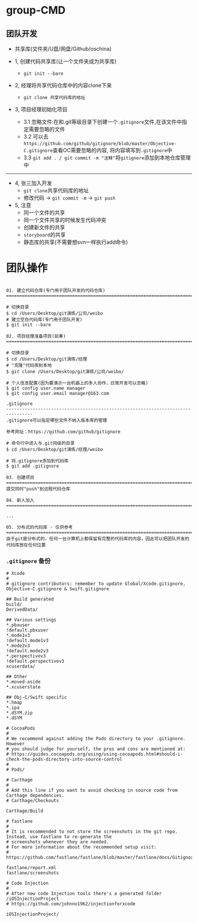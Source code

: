 # group-CMD

## 团队开发

- 共享库(文件夹/U盘/网盘/Github/oschina)

- 1, 创建代码共享库(让一个文件夹成为共享库)
    - `git init --bare`

- 2, 经理将共享代码仓库中的内容clone下来
    - `git clone 共享代码库的地址`

- 3, 项目经理初始化项目
    - 3.1 忽略文件:在和.git等级目录下创建一个`.gitignore`文件,在该文件中指定需要忽略的文件
    - 3.2 可以去`https://github.com/github/gitignore/blob/master/Objective-C.gitignore`查看OC需要忽略的内容, 将内容填写到`.gitignore`中
    - 3.3 `git add . / git commit -m "注释"`将`gitignore`添加到本地仓库管理中

---

- 4, 张三加入开发
    - `git clone`共享代码库的地址
    - 修改代码 -> `git commit -m` -> `git push`
- 5, 注意
    - 同一个文件的共享
    - 同一个文件共享的时候发生代码冲突
    - 创建新文件的共享
    - `storyboard`的共享
    - 静态库的共享(不需要想svn一样执行add命令)


# 团队操作

```objc

01. 建立代码仓库(专门用于团队开发的代码仓库)
================================================================================

# 切换目录
$ cd /Users/Desktop/git演练/公司/weibo
# 建立空白代码库(专门用于团队开发)
$ git init --bare

02. 项目经理准备项目(前奏)
================================================================================

# 切换目录
$ cd /Users/Desktop/git演练/经理
# "克隆"代码库到本地
$ git clone /Users/Desktop/git演练/公司/weibo/

# 个人信息配置(因为要演示一台机器上的多人协作，日常开发可以忽略)
$ git config user.name manager
$ git config user.email manager@163.com

.gitignore
--------------------------------------------------------------------------------
.gitignore可以指定哪些文件不纳入版本库的管理

参考网址：https://github.com/github/gitignore

# 命令行中进入与.git同级的目录
$ cd /Users/Desktop/git演练/经理/weibo

# 将.gitignore添加到代码库
$ git add .gitignore

03. 创建项目
================================================================================
提交同时"push"到远程代码仓库

04. 新人加入
================================================================================

...

05. 分布式的代码库 - 仅供参考
================================================================================
由于git是分布式的，任何一台计算机上都保留有完整的代码库的内容，因此可以把团队开发的代码库放在任何位置

```


### `.gitignore` 备份

```objc
# Xcode
#
# gitignore contributors: remember to update Global/Xcode.gitignore, Objective-C.gitignore & Swift.gitignore

## Build generated
build/
DerivedData/

## Various settings
*.pbxuser
!default.pbxuser
*.mode1v3
!default.mode1v3
*.mode2v3
!default.mode2v3
*.perspectivev3
!default.perspectivev3
xcuserdata/

## Other
*.moved-aside
*.xcuserstate

## Obj-C/Swift specific
*.hmap
*.ipa
*.dSYM.zip
*.dSYM

# CocoaPods
#
# We recommend against adding the Pods directory to your .gitignore. However
# you should judge for yourself, the pros and cons are mentioned at:
# https://guides.cocoapods.org/using/using-cocoapods.html#should-i-check-the-pods-directory-into-source-control
#
# Pods/

# Carthage
#
# Add this line if you want to avoid checking in source code from Carthage dependencies.
# Carthage/Checkouts

Carthage/Build

# fastlane
#
# It is recommended to not store the screenshots in the git repo. Instead, use fastlane to re-generate the
# screenshots whenever they are needed.
# For more information about the recommended setup visit:
# https://github.com/fastlane/fastlane/blob/master/fastlane/docs/Gitignore.md

fastlane/report.xml
fastlane/screenshots

# Code Injection
#
# After new code Injection tools there's a generated folder /iOSInjectionProject
# https://github.com/johnno1962/injectionforxcode

iOSInjectionProject/

```
